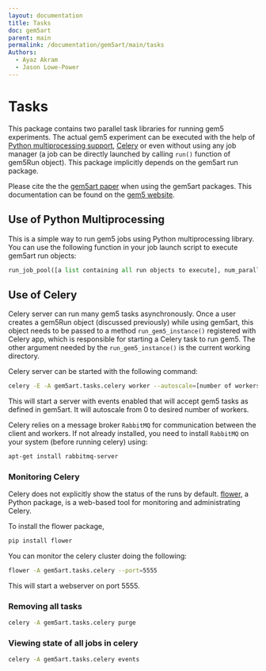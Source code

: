 ```yaml
---
layout: documentation
title: Tasks
doc: gem5art
parent: main
permalink: /documentation/gem5art/main/tasks
Authors:
  - Ayaz Akram
  - Jason Lowe-Power
---
```


# Tasks

This package contains two parallel task libraries for running gem5 experiments.
The actual gem5 experiment can be executed with the help of [Python multiprocessing support](https://docs.python.org/3/library/multiprocessing.html), [Celery](http://www.celeryproject.org/) or even without using any job manager (a job can be directly launched by calling `run()` function of gem5Run object).
This package implicitly depends on the gem5art run package.

Please cite the the [gem5art paper](https://arch.cs.ucdavis.edu/papers/2021-3-28-gem5art) when using the gem5art packages.
This documentation can be found on the [gem5 website](http://www.gem5.org/documentation/gem5art/).

## Use of Python Multiprocessing

This is a simple way to run gem5 jobs using Python multiprocessing library.
You can use the following function in your job launch script to execute gem5art run objects:

```python
run_job_pool([a list containing all run objects to execute], num_parallel_jobs = [Number of parallel jobs])
```

## Use of Celery

Celery server can run many gem5 tasks asynchronously.
Once a user creates a gem5Run object (discussed previously) while using gem5art, this object needs to be passed to a method `run_gem5_instance()` registered with Celery app, which is responsible for starting a Celery task to run gem5. The other argument needed by the `run_gem5_instance()` is the current working directory.

Celery server can be started with the following command:

```sh
celery -E -A gem5art.tasks.celery worker --autoscale=[number of workers],0
```

This will start a server with events enabled that will accept gem5 tasks as defined in gem5art.
It will autoscale from 0 to desired number of workers.

Celery relies on a message broker `RabbitMQ` for communication between the client and workers.
If not already installed, you need to install `RabbitMQ` on your system (before running celery) using:

```sh
apt-get install rabbitmq-server
```

### Monitoring Celery

Celery does not explicitly show the status of the runs by default.
[flower](https://flower.readthedocs.io/en/latest/), a Python package, is a web-based tool for monitoring and administrating Celery.

To install the flower package,
```sh
pip install flower
```

You can monitor the celery cluster doing the following:

```sh
flower -A gem5art.tasks.celery --port=5555
```
This will start a webserver on port 5555.

### Removing all tasks

```sh
celery -A gem5art.tasks.celery purge
```

### Viewing state of all jobs in celery

```sh
celery -A gem5art.tasks.celery events
```

